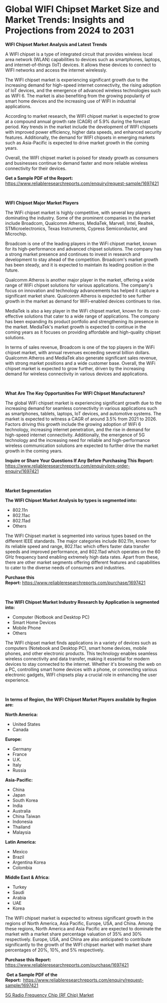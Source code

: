 <p><h1>Global WIFI Chipset Market Size and Market Trends: Insights and Projections from 2024 to 2031</h1></p><p><strong>WIFI Chipset Market Analysis and Latest Trends</strong></p>
<p><p>A WIFI chipset is a type of integrated circuit that provides wireless local area network (WLAN) capabilities to devices such as smartphones, laptops, and internet-of-things (IoT) devices. It allows these devices to connect to WIFI networks and access the internet wirelessly.</p><p>The WIFI chipset market is experiencing significant growth due to the increasing demand for high-speed internet connectivity, the rising adoption of IoT devices, and the emergence of advanced wireless technologies such as WIFI 6. The market is also benefiting from the growing popularity of smart home devices and the increasing use of WIFI in industrial applications.</p><p>According to market research, the WIFI chipset market is expected to grow at a compound annual growth rate (CAGR) of 5.9% during the forecast period. Key trends in the market include the development of WIFI chipsets with improved power efficiency, higher data speeds, and enhanced security features. Additionally, the demand for WIFI chipsets in emerging markets such as Asia-Pacific is expected to drive market growth in the coming years.</p><p>Overall, the WIFI chipset market is poised for steady growth as consumers and businesses continue to demand faster and more reliable wireless connectivity for their devices.</p></p>
<p><strong>Get a Sample PDF of the Report:&nbsp;</strong> <a href="https://www.reliableresearchreports.com/enquiry/request-sample/1697421">https://www.reliableresearchreports.com/enquiry/request-sample/1697421</a></p>
<p>&nbsp;</p>
<p><strong>WIFI Chipset Major Market Players</strong></p>
<p><p>The WiFi chipset market is highly competitive, with several key players dominating the industry. Some of the prominent companies in the market include Broadcom, Qualcomm Atheros, MediaTek, Marvell, Intel, Realtek, STMicroelectronics, Texas Instruments, Cypress Semiconductor, and Microchip.</p><p>Broadcom is one of the leading players in the WiFi chipset market, known for its high-performance and advanced chipset solutions. The company has a strong market presence and continues to invest in research and development to stay ahead of the competition. Broadcom's market growth has been steady, and it is expected to maintain its leading position in the future.</p><p>Qualcomm Atheros is another major player in the market, offering a wide range of WiFi chipset solutions for various applications. The company's focus on innovation and technology advancements has helped it capture a significant market share. Qualcomm Atheros is expected to see further growth in the market as demand for WiFi-enabled devices continues to rise.</p><p>MediaTek is also a key player in the WiFi chipset market, known for its cost-effective solutions that cater to a wide range of applications. The company has been expanding its product portfolio and strengthening its presence in the market. MediaTek's market growth is expected to continue in the coming years as it focuses on providing affordable and high-quality chipset solutions.</p><p>In terms of sales revenue, Broadcom is one of the top players in the WiFi chipset market, with annual revenues exceeding several billion dollars. Qualcomm Atheros and MediaTek also generate significant sales revenue, with strong market positions and a wide customer base. Overall, the WiFi chipset market is expected to grow further, driven by the increasing demand for wireless connectivity in various devices and applications.</p></p>
<p>&nbsp;</p>
<p><strong>What Are The Key Opportunities For WIFI Chipset Manufacturers?</strong></p>
<p><p>The global WiFi chipset market is experiencing significant growth due to the increasing demand for seamless connectivity in various applications such as smartphones, tablets, laptops, IoT devices, and automotive systems. The market is expected to witness a CAGR of around 3.5% from 2021 to 2026. Factors driving this growth include the growing adoption of WiFi 6 technology, increasing internet penetration, and the rise in demand for high-speed internet connectivity. Additionally, the emergence of 5G technology and the increasing need for reliable and high-performance wireless communication solutions are expected to further drive the market growth in the coming years.</p></p>
<p><strong>Inquire or Share Your Questions If Any Before Purchasing This Report:</strong> <a href="https://www.reliableresearchreports.com/enquiry/pre-order-enquiry/1697421">https://www.reliableresearchreports.com/enquiry/pre-order-enquiry/1697421</a></p>
<p>&nbsp;</p>
<p><strong>Market Segmentation</strong></p>
<p><strong>The WIFI Chipset Market Analysis by types is segmented into:</strong></p>
<p><ul><li>802.11n</li><li>802.11ac</li><li>802.11ad</li><li>Others</li></ul></p>
<p><p>The WIFI Chipset market is segmented into various types based on the different IEEE standards. The major categories include 802.11n, known for its reliable speed and range, 802.11ac which offers faster data transfer speeds and improved performance, and 802.11ad which operates on the 60 GHz frequency band enabling extremely high data rates. Apart from these, there are other market segments offering different features and capabilities to cater to the diverse needs of consumers and industries.</p></p>
<p><strong>Purchase this Report:&nbsp;</strong><a href="https://www.reliableresearchreports.com/purchase/1697421">https://www.reliableresearchreports.com/purchase/1697421</a></p>
<p>&nbsp;</p>
<p><strong>The WIFI Chipset Market Industry Research by Application is segmented into:</strong></p>
<p><ul><li>Computer (Notbook and Desktop PC)</li><li>Smart Home Devices</li><li>Mobile Phone</li><li>Others</li></ul></p>
<p><p>The WIFI chipset market finds applications in a variety of devices such as computers (Notebook and Desktop PC), smart home devices, mobile phones, and other electronic products. This technology enables seamless wireless connectivity and data transfer, making it essential for modern devices to stay connected to the internet. Whether it's browsing the web on a PC, controlling smart home devices with a phone, or connecting various electronic gadgets, WIFI chipsets play a crucial role in enhancing the user experience.</p></p>
<p>&nbsp;</p>
<p><strong>In terms of Region, the WIFI Chipset Market Players available by Region are:</strong></p>
<p>
    <p> <strong> North America: </strong>
        <ul>
            <li>United States</li>
            <li>Canada</li>
        </ul>
        </p> 
    <p> <strong> Europe: </strong>
        <ul>
            <li>Germany</li>
            <li>France</li>
            <li>U.K.</li>
            <li>Italy</li>
            <li>Russia</li>
        </ul>
        </p> 
    <p> <strong> Asia-Pacific: </strong>
        <ul>
            <li>China</li>
            <li>Japan</li>
            <li>South Korea</li>
            <li>India</li>
            <li>Australia</li>
            <li>China Taiwan</li>
            <li>Indonesia</li>
            <li>Thailand</li>
            <li>Malaysia</li>
        </ul>
        </p> 
    <p> <strong> Latin America: </strong>
        <ul>
            <li>Mexico</li>
            <li>Brazil</li>
            <li>Argentina Korea</li>
            <li>Colombia</li>
        </ul>
        </p> 
    <p> <strong> Middle East & Africa: </strong>
        <ul>
            <li>Turkey</li>
            <li>Saudi</li>
            <li>Arabia</li>
            <li>UAE</li>
            <li>Korea</li>
        </ul>
    </p>
    </p>
<p><p>The WIFI chipset market is expected to witness significant growth in the regions of North America, Asia Pacific, Europe, USA, and China. Among these regions, North America and Asia Pacific are expected to dominate the market with a market share percentage valuation of 35% and 30% respectively. Europe, USA, and China are also anticipated to contribute significantly to the growth of the WIFI chipset market with market share percentages of 20%, 10%, and 5% respectively.</p></p>
<p><strong>Purchase this Report: </strong><a href="https://www.reliableresearchreports.com/purchase/1697421">https://www.reliableresearchreports.com/purchase/1697421</a></p>
<p>&nbsp;<strong>Get a Sample PDF of the Report:&nbsp;&nbsp;</strong><a href="https://www.reliableresearchreports.com/enquiry/request-sample/1697421">https://www.reliableresearchreports.com/enquiry/request-sample/1697421</a></p>
<p><strong></strong></p>
<p><p><a href="https://github.com/mbisetmhermsr/Market-Research-Report-List-1/blob/main/5g-radio-frequency-chip-rf-chip-market.md">5G Radio Frequency Chip (RF Chip) Market</a></p></p>